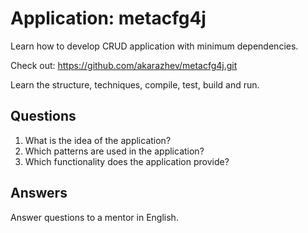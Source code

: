# Application: metacfg4j

Learn how to develop CRUD application with minimum dependencies.

Check out: https://github.com/akarazhev/metacfg4j.git

Learn the structure, techniques, compile, test, build and run.

## Questions

1. What is the idea of the application?
2. Which patterns are used in the application?
3. Which functionality does the application provide?

## Answers

Answer questions to a mentor in English.
